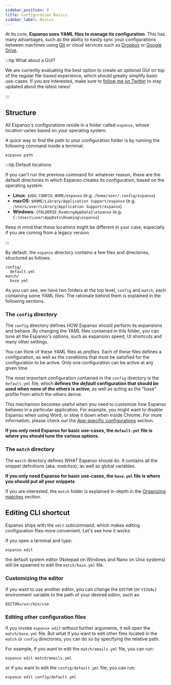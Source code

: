 ```yaml
---
sidebar_position: 0
title: Configuration Basics
sidebar_label: Basics
---
```


At its core, **Espanso uses YAML files to manage its configuration**. 
This has many advantages, such as the ability to easily sync your
configurations between machines using [Git](https://git-scm.com/) or cloud services
such as [Dropbox](https://www.dropbox.com/) or [Google Drive](https://www.google.com/drive/).

:::tip What about a GUI?

We are currently evaluating the best option to create an _optional_ GUI on top of
the regular file-based experience, which should greatly simplify basic use-cases.
If you are interested, make sure to [follow me on Twitter](https://twitter.com/terzi_federico)
to stay updated about the latest news!

:::

## Structure

All Espanso's configurations reside in a folder called `espanso`, whose location varies based on your operating system.

A quick way to find the path to your configuration folder is by running the following command inside a terminal:

```
espanso path
```

:::tip Default locations

If you can't run the previous command for whatever reason, these are the default directories in 
which Espanso creates its configuration, based on the operating system:

* **Linux**: `$XDG_CONFIG_HOME/espanso` (e.g. `/home/user/.config/espanso`)
* **macOS**: `$HOME/Library/Application Support/espanso` (e.g. `/Users/user/Library/Application Support/espanso`)
* **Windows**: `{FOLDERID_RoamingAppData}\espanso` (e.g. `C:\Users\user\AppData\Roaming\espanso`)

Keep in mind that these locations might be different in your case, especially if you are coming from a legacy version.

:::

By default, the `espanso` directory contains a few files and directories, structured as follows:

```
config/
  default.yml
match/
  base.yml
```

As you can see, we have two folders at the top level, `config` and `match`, each containing some YAML files.
The rationale behind them is explained in the following sections.

### The `config` directory

The `config` directory defines _HOW_ Espanso should perform its expansions and behave.
By changing the YAML files contained in this folder, you can tune all the Espanso's options,
such as expansion speed, UI shortcuts and many other settings.

You can think of these YAML files as _profiles_. Each of these files defines
a configuration, as well as the conditions that must be satisfied for the configuration to be active.
Only one configuration can be active at any given time.

The most important configuration contained in the `config` directory is the `default.yml` file,
which **defines the _default_ configuration that should be used when none of the others is active**,
as well as acting as the "base" profile from which the others derive.

This mechanism becomes useful when you need to customize how Espanso behaves in a
particular application. For example, you might want to disable Espanso when using Word, or 
slow it down when inside Chrome. 
For more information, please check out the [App-specific configurations](../app-specific-configurations)
section.

**If you only need Espanso for basic use-cases, the `default.yml` file is where you should tune
the various options**.

### The `match` directory

The `match` directory defines _WHAT_ Espanso should do. 
It contains all the snippet definitions (aka. _matches_), as well as global variables.

**If you only need Espanso for basic use-cases, the `base.yml` file is where you should
put all your snippets**.

If you are interested, the `match` folder is explained in-depth in the [Organizing matches](../../matches/organizing-matches)
section.

## Editing CLI shortcut

Espanso ships with the `edit` subcommand, which makes editing configuration files more convenient. Let's see how it works:

If you open a terminal and type:

```
espanso edit
```

the default system editor (Notepad on Windows and Nano on Unix systems) will be spawned to edit the `match/base.yml` file.

### Customizing the editor

If you want to use another editor, you can change the `EDITOR` (or `VISUAL`)
environment variable to the path of your desired editor, such as:

```
EDITOR=/usr/bin/vim
```

### Editing other configuration files 

If you invoke `espanso edit` without further arguments, it will open the `match/base.yml` file. 
But what if you want to edit other files located in the `match` or `config` directories,
you can do so by specifying the relative path.

For example, if you want to edit the `match/emails.yml` file, you can run:

```
espanso edit match/emails.yml 
```

or if you want to edit the `config/default.yml` file, you can run:

```
espanso edit config/default.yml
```
